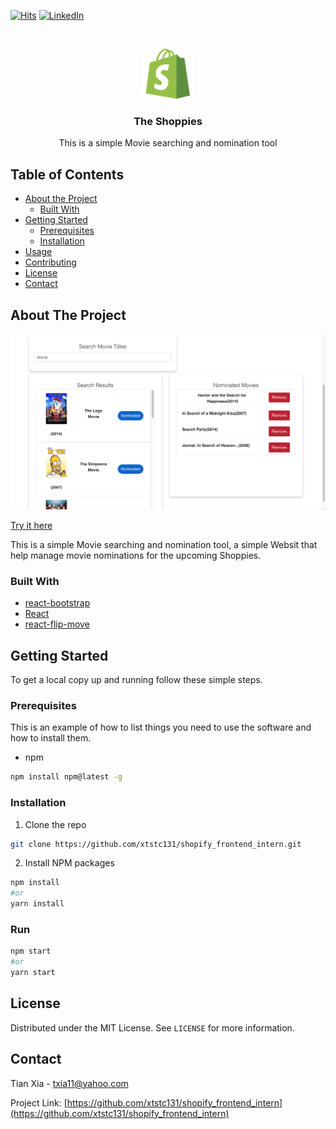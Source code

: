 
<!-- PROJECT SHIELDS -->
<!--
*** I'm using markdown "reference style" links for readability.
*** Reference links are enclosed in brackets [ ] instead of parentheses ( ).
*** See the bottom of this document for the declaration of the reference variables
*** for contributors-url, forks-url, etc. This is an optional, concise syntax you may use.
*** https://www.markdownguide.org/basic-syntax/#reference-style-links
-->
[![Hits](https://hits.seeyoufarm.com/api/count/incr/badge.svg?url=https%3A%2F%2Fshoppies-malloxia.netlify.app&count_bg=%2379C83D&title_bg=%23555555&icon=&icon_color=%23E7E7E7&title=hits&edge_flat=false)](https://hits.seeyoufarm.com)
[![LinkedIn][linkedin-shield]][linkedin-url]

<!-- PROJECT LOGO -->
<br />
<p align="center">
  <a href="https://github.com/xtstc131/shopify_frontend_intern">
    <img src="images/logo.png" alt="Logo" width="80" height="80">
  </a>

  <h3 align="center">The Shoppies</h3>

  <p align="center">
    This is a simple Movie searching and nomination tool
  </p>
</p>

<!-- TABLE OF CONTENTS -->
## Table of Contents

* [About the Project](#about-the-project)
  * [Built With](#built-with)
* [Getting Started](#getting-started)
  * [Prerequisites](#prerequisites)
  * [Installation](#installation)
* [Usage](#usage)
* [Contributing](#contributing)
* [License](#license)
* [Contact](#contact)

<!-- ABOUT THE PROJECT -->
## About The Project

[![The Shoppies Screen Shot][product-screenshot]](https://shoppies-malloxia.netlify.app)

[Try it here](https://shoppies-malloxia.netlify.app)

This is a simple Movie searching and nomination tool, a simple Websit that help manage movie nominations for the upcoming Shoppies.
### Built With

* [react-bootstrap](https://github.com/react-bootstrap/react-bootstrap)
* [React](https://github.com/facebook/react)
* [react-flip-move](https://github.com/joshwcomeau/react-flip-move)

<!-- GETTING STARTED -->
## Getting Started

To get a local copy up and running follow these simple steps.

### Prerequisites

This is an example of how to list things you need to use the software and how to install them.
* npm
```sh
npm install npm@latest -g
```

### Installation

1. Clone the repo
```sh
git clone https://github.com/xtstc131/shopify_frontend_intern.git
```
2. Install NPM packages
```sh
npm install
#or 
yarn install
```

### Run
```sh
npm start
#or
yarn start
```
<!-- LICENSE -->
## License

Distributed under the MIT License. See `LICENSE` for more information.

<!-- CONTACT -->
## Contact

Tian Xia - txia11@yahoo.com

Project Link: [https://github.com/xtstc131/shopify_frontend_intern](https://github.com/xtstc131/shopify_frontend_intern)





<!-- MARKDOWN LINKS & IMAGES -->
<!-- https://www.markdownguide.org/basic-syntax/#reference-style-links -->
[forks-shield]: https://img.shields.io/github/forks/github_username/repo.svg?style=flat-square
[forks-url]: https://github.com/xtstc131/shopify_frontend_intern/network/members
[stars-shield]: https://img.shields.io/github/stars/github_username/repo.svg?style=flat-square
[stars-url]:https://github.com/xtstc131/shopify_frontend_intern/stargazers
[license-shield]: https://img.shields.io/github/license/github_username/repo.svg?style=flat-square
[license-url]: https://github.com/xtstc131/shopify_frontend_intern/blob/master/LICENSE
[linkedin-shield]: https://img.shields.io/badge/-LinkedIn-black.svg?style=flat-square&logo=linkedin&colorB=555
[linkedin-url]: https://www.linkedin.com/in/tian-xia-17b701197/
[product-screenshot]: images/screenshot.png